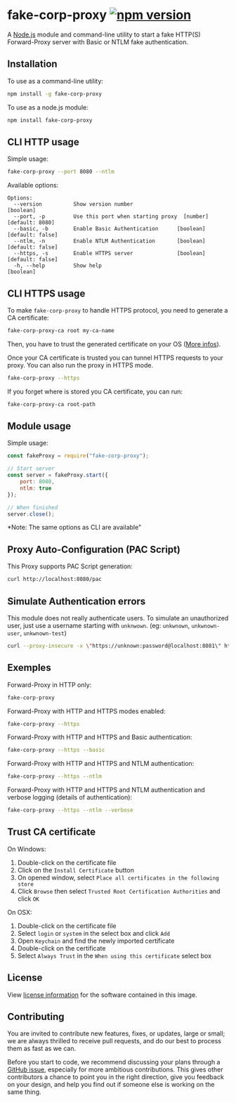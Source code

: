 # fake-corp-proxy [![npm version](https://badge.fury.io/js/fake-corp-proxy.svg)](https://badge.fury.io/js/fake-corp-proxy)

A [Node.js](https://nodejs.org) module and command-line utility to start a fake HTTP(S) Forward-Proxy server with Basic or NTLM fake authentication.

## Installation

To use as a command-line utility:

```bash
npm install -g fake-corp-proxy
```

To use as a node.js module:

```bash
npm install fake-corp-proxy
```

## CLI HTTP usage

Simple usage:

```bash
fake-corp-proxy --port 8080 --ntlm
```

Available options:

```
Options:
  --version          Show version number                               [boolean]
  --port, -p         Use this port when starting proxy  [number] [default: 8080]
  --basic, -b        Enable Basic Authentication      [boolean] [default: false]
  --ntlm, -n         Enable NTLM Authentication       [boolean] [default: false]
  --https, -s        Enable HTTPS server              [boolean] [default: false]
  -h, --help         Show help                                         [boolean]
```

## CLI HTTPS usage

To make `fake-corp-proxy` to handle HTTPS protocol, you need to generate a CA certificate:

```bash
fake-corp-proxy-ca root my-ca-name
```

Then, you have to trust the generated certificate on your OS ([More infos](#trust-ca-certificate)).

Once your CA certificate is trusted you can tunnel HTTPS requests to your proxy. You can also run the proxy in HTTPS mode.

```bash
fake-corp-proxy --https
```

If you forget where is stored you CA certificate, you can run:

```bash
fake-corp-proxy-ca root-path
```

## Module usage

Simple usage:

```js
const fakeProxy = require("fake-corp-proxy");

// Start server
const server = fakeProxy.start({
    port: 8080,
    ntlm: true
});

// When finished
server.close();
```

*Note: The same options as CLI are available"

## Proxy Auto-Configuration (PAC Script)

This Proxy supports PAC Script generation:

```bash
curl http://localhost:8080/pac
```

## Simulate Authentication errors

This module does not really authenticate users.
To simulate an unauthorized user, just use a username starting with `unknwown`.
(eg: `unkwnown`, `unkwnown-user`, `unkwnown-test`)

```bash
curl --proxy-insecure -x \"https://unknown:password@localhost:8081\" https://www.google.com/
```

## Exemples

Forward-Proxy in HTTP only:
```bash
fake-corp-proxy
```

Forward-Proxy with HTTP and HTTPS modes enabled:
```bash
fake-corp-proxy --https
```

Forward-Proxy with HTTP and HTTPS and Basic authentication:
```bash
fake-corp-proxy --https --basic
```

Forward-Proxy with HTTP and HTTPS and NTLM authentication:
```bash
fake-corp-proxy --https --ntlm
```

Forward-Proxy with HTTP and HTTPS and NTLM authentication and verbose logging (details of authentication):
```bash
fake-corp-proxy --https --ntlm --verbose
```

## Trust CA certificate

On Windows:
1. Double-click on the certificate file
2. Click on the `Install Certificate` button
3. On opened window, select `Place all certificates in the following store`
4. Click `Browse` then select `Trusted Root Certification Authorities` and click `OK`

On OSX:
1. Double-click on the certificate file
2. Select `login` or `system` in the select box and click `Add`
3. Open `Keychain` and find the newly imported certificate
4. Double-click on the certificate
5. Select `Always Trust` in the `When using this certificate` select box

## License

View [license information](https://github.com/touchifyapp/fake-corp-proxy/blob/master/LICENSE) for the software contained in this image.

## Contributing

You are invited to contribute new features, fixes, or updates, large or small; we are always thrilled to receive pull requests, and do our best to process them as fast as we can.

Before you start to code, we recommend discussing your plans through a [GitHub issue](https://github.com/touchifyapp/fake-corp-proxy/issues), especially for more ambitious contributions. This gives other contributors a chance to point you in the right direction, give you feedback on your design, and help you find out if someone else is working on the same thing.

